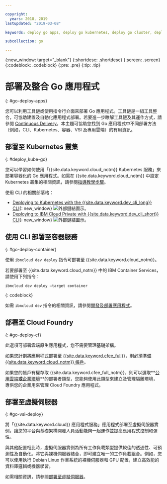 ```yaml
---

copyright:
  years: 2018, 2019
lastupdated: "2019-03-08"

keywords: deploy go apps, deploy go kubernetes, deploy go cluster, deploy go cli, deploy go cloud foundry, go deploy virtual

subcollection: go

---
```


{:new_window: target="_blank"}
{:shortdesc: .shortdesc}
{:screen: .screen}
{:codeblock: .codeblock}
{:pre: .pre}
{:tip: .tip}

# 部署及整合 Go 應用程式
{: #go-deploy-apps}

您可以利用工具鏈或使用指令行介面來部署 Go 應用程式。工具鏈是一組工具整合，可協助建置及自動化應用程式部署。若要進一步瞭解工具鏈及其運作方式，請參閱 [Continuous Delivery](/docs/services/ContinuousDelivery?topic=ContinuousDelivery-cd_getting_started#cd_getting_started)。本主題可協助您找到 Go 應用程式中不同部署方法（例如，CLI、Kubernetes、容器、VSI 及專用雲端）的有用資訊。

## 部署至 Kubernetes 叢集
{: #deploy_kube-go}

您可以學習如何使用「{{site.data.keyword.cloud_notm}} Kubernetes 服務」來部署容器化的 Go 應用程式。如需在 {{site.data.keyword.cloud_notm}} 中設定 Kubernetes 叢集的相關資訊，請參閱[指導教學步驟](/docs/containers?topic=containers-cs_cluster_tutorial#cs_cluster_tutorial)。

使用 CLI 的相關部落格：
* [Deploying to Kubernetes with the {{site.data.keyword.dev_cli_long}} CLI](https://www.ibm.com/blogs/bluemix/2017/09/deploying-kubernetes-ibm-cloud-ibm-cloud-developer-tools-cli/){: new_window} ![外部鏈結圖示](../icons/launch-glyph.svg "外部鏈結圖示")。
* [Deploying to IBM Cloud Private with {{site.data.keyword.dev_cli_short}} CLI](https://www.ibm.com/blogs/bluemix/2017/09/deploying-ibm-cloud-private-ibm-cloud-developer-tools-cli/){: new_window} ![外部鏈結圖示](../icons/launch-glyph.svg "外部鏈結圖示")。

## 使用 CLI 部署至容器服務
{: #go-deploy-container}

使用 `ibmcloud dev deploy` 指令可部署至 {{site.data.keyword.cloud_notm}}。 

若要部署至 {{site.data.keyword.cloud_notm}} 中的 IBM Container Services，請使用下列指令：
```
ibmcloud dev deploy –target container 
```
{: codeblock}

如需 `ibmcloud dev` 指令的相關資訊，請參閱[開發及部署應用程式](/docs/cli?topic=cloud-cli-ibmcloud-cli#ibmcloud-cli)。

## 部署至 Cloud Foundry
{: #go-deploy-cf}

此選項可部署雲端原生應用程式，您不需要管理基礎架構。

如果您計劃將應用程式部署至 [{{site.data.keyword.cfee_full}}](/docs/cloud-foundry?topic=cloud-foundry-about#about)，則必須[準備 {{site.data.keyword.cloud_notm}} 帳戶](/docs/cloud-foundry?topic=cloud-foundry-prepare#prepare)。

如果您的帳戶有權存取 {{site.data.keyword.cfee_full_notm}}，則可以選取**[公用雲端](/docs/cloud-foundry-public?topic=cloud-foundry-public-about-cf#about-cf)**或**[企業環境](/docs/cloud-foundry-public?topic=cloud-foundry-public-cfee#cfee)**的部署者類型，您能夠使用此類型來建立及管理隔離環境，專供您的企業用來管理 Cloud Foundry 應用程式。

## 部署至虛擬伺服器
{: #go-vsi-deploy}

將「{{site.data.keyword.cloud}} 應用程式服務」應用程式部署至虛擬伺服器實例，讓您的平台與基礎架構開發人員活動能夠一起運作並提高應用程式控制和彈性。

與其他配置相比時，虛擬伺服器實例為所有工作負載類型提供較佳的透通性、可預測性及自動化。將它與裸機伺服器結合，即可建立唯一的工作負載組合。例如，您可以使用執行 Debian Linux 作業系統的裸機伺服器和 GPU 配置，建立高效能的資料庫邏輯或機器學習。

如需相關資訊，請參閱[部署至虛擬伺服器](/docs/apps?topic=creating-apps-vsi-deploy#vsi-deploy)。


